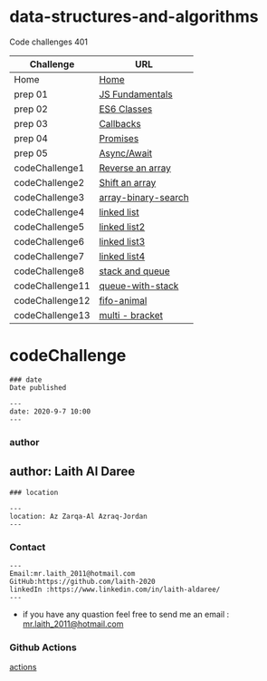 
# data-structures-and-algorithms

Code challenges 401


**Challenge**     | **URL**
------------ | -------------
Home         | [Home](https://github.com/laith-401-advanced-javascript/data-structures-and-algorithms)
 prep 01     | [JS Fundamentals](https://github.com/laith-2020/data-structures-and-algorithms)
 prep 02     | [ES6 Classes](https://repl.it/repls/DefinitiveKookyNumericalanalysis#vehicles-with-classes.js)
 prep 03             | [Callbacks](https://repl.it/repls/UnsightlyHuskyMatrix#index.js)
 prep 04             | [Promises](https://repl.it/repls/DelightfulOutlyingPrinters#index.js)
 prep 05            | [Async/Await](https://repl.it/repls/RecklessOverdueOutcome#index.js)
 codeChallenge1    | [Reverse an array](https://github.com/laith-401-advanced-javascript/data-structures-and-algorithms/pull/1)
 codeChallenge2    | [Shift an array](https://github.com/laith-401-advanced-javascript/data-structures-and-algorithms/pull/2)
 codeChallenge3    | [array-binary-search](https://github.com/laith-401-advanced-javascript/data-structures-and-algorithms/pull/3)
  codeChallenge4    | [linked list](https://github.com/laith-401-advanced-javascript/data-structures-and-algorithms/pull/4)
  codeChallenge5    | [linked list2](https://github.com/laith-401-advanced-javascript/data-structures-and-algorithms/pull/5)
  codeChallenge6    | [linked list3](https://github.com/laith-401-advanced-javascript/data-structures-and-algorithms/pull/6)
  codeChallenge7    | [linked list4](https://github.com/laith-401-advanced-javascript/data-structures-and-algorithms/pull/7)
  codeChallenge8    | [stack and queue](https://github.com/laith-401-advanced-javascript/data-structures-and-algorithms/pull/8)
 codeChallenge11    | [ queue-with-stack](https://github.com/laith-401-advanced-javascript/data-structures-and-algorithms/pull/9)
 codeChallenge12    | [ fifo-animal](https://github.com/laith-401-advanced-javascript/data-structures-and-algorithms/pull/10)
 codeChallenge13    | [ multi - bracket](https://github.com/laith-401-advanced-javascript/data-structures-and-algorithms/pull/11)


# codeChallenge


```
### date
Date published

---
date: 2020-9-7 10:00
---
```
### author

author: Laith Al Daree
---
```
### location

---
location: Az Zarqa-Al Azraq-Jordan
---
```

### Contact 
```
---
Email:mr.laith_2011@hotmail.com
GitHub:https://github.com/laith-2020
linkedIn :https://www.linkedin.com/in/laith-aldaree/
---
```


* if you have any quastion feel free to send me an 
  email : mr.laith_2011@hotmail.com



### Github Actions
[actions](https://github.com/laith-401-advanced-javascript/data-structures-and-algorithms/actions/runs/248646289)
